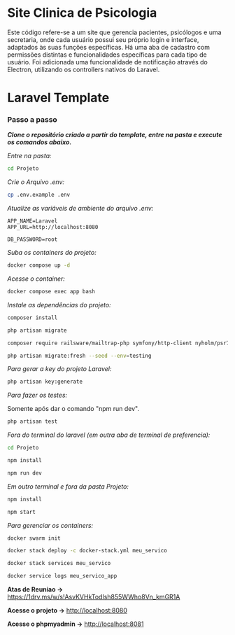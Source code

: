 # Site Clinica de Psicologia
Este código refere-se a um site que gerencia pacientes, psicólogos e uma secretaria, onde cada usuário possui seu próprio login e interface, adaptados às suas funções específicas. Há uma aba de cadastro com permissões distintas e funcionalidades específicas para cada tipo de usuário. Foi adicionada uma funcionalidade de notificação através do Electron, utilizando os controllers nativos do Laravel.

# Laravel Template

### Passo a passo
***Clone o repositório criado a partir do template, entre na pasta e execute os comandos abaixo.***

*Entre na pasta:*
```sh
cd Projeto
```

*Crie o Arquivo .env:*
```sh
cp .env.example .env
```

*Atualize as variáveis de ambiente do arquivo .env:*
```dosini
APP_NAME=Laravel
APP_URL=http://localhost:8080

DB_PASSWORD=root
```

*Suba os containers do projeto:*
```sh
docker compose up -d
```
*Acesse o container:*
```sh
docker compose exec app bash
```
*Instale as dependências do projeto:*
```sh
composer install
```

```sh
php artisan migrate
```

```sh
composer require railsware/mailtrap-php symfony/http-client nyholm/psr7
```

```sh
php artisan migrate:fresh --seed --env=testing
```

*Para gerar a key do projeto Laravel:*

```sh
php artisan key:generate
```
*Para fazer os testes:*

Somente após dar o comando "npm run dev".
```sh
php artisan test
```
*Fora do terminal do laravel (em outra aba de terminal de preferencia):*
```sh
cd Projeto
```
```sh
npm install
```
```sh
npm run dev
```
*Em outro terminal e fora da pasta Projeto:*
```sh
npm install
```
```sh
npm start
```
*Para gerenciar os containers:*
```sh
docker swarm init
```
```sh
docker stack deploy -c docker-stack.yml meu_servico
```
```sh
docker stack services meu_servico
```
```sh
docker service logs meu_servico_app
```


**Atas de Reuniao ->**
https://1drv.ms/w/s!AsvKVHkTodIsh855WWho8Vn_kmGR1A


**Acesse o projeto ->**
[http://localhost:8080](http://localhost:8080)

**Acesse o phpmyadmin ->**
[http://localhost:8081](http://localhost:8081)

